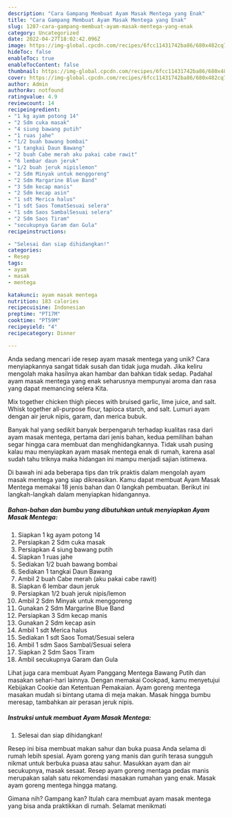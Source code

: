 ```yaml
---
description: "Cara Gampang Membuat Ayam Masak Mentega yang Enak"
title: "Cara Gampang Membuat Ayam Masak Mentega yang Enak"
slug: 1287-cara-gampang-membuat-ayam-masak-mentega-yang-enak
category: Uncategorized
date: 2022-04-27T18:02:42.096Z
image: https://img-global.cpcdn.com/recipes/6fcc11431742ba86/680x482cq70/ayam-masak-mentega-foto-resep-utama.jpg
hideToc: false
enableToc: true
enableTocContent: false
thumbnail: https://img-global.cpcdn.com/recipes/6fcc11431742ba86/680x482cq70/ayam-masak-mentega-foto-resep-utama.jpg
cover: https://img-global.cpcdn.com/recipes/6fcc11431742ba86/680x482cq70/ayam-masak-mentega-foto-resep-utama.jpg
author: Admin
authorAv: notfound
ratingvalue: 4.9
reviewcount: 14
recipeingredient:
- "1 kg ayam potong 14"
- "2 Sdm cuka masak"
- "4 siung bawang putih"
- "1 ruas jahe"
- "1/2 buah bawang bombai"
- "1 tangkai Daun Bawang"
- "2 buah Cabe merah aku pakai cabe rawit"
- "6 lembar daun jeruk"
- "1/2 buah jeruk nipislemon"
- "2 Sdm Minyak untuk menggoreng"
- "2 Sdm Margarine Blue Band"
- "3 Sdm kecap manis"
- "2 Sdm kecap asin"
- "1 sdt Merica halus"
- "1 sdt Saos TomatSesuai selera"
- "1 sdm Saos SambalSesuai selera"
- "2 Sdm Saos Tiram"
- "secukupnya Garam dan Gula"
recipeinstructions:

- "Selesai dan siap dihidangkan!"
categories:
- Resep
tags:
- ayam
- masak
- mentega

katakunci: ayam masak mentega 
nutrition: 183 calories
recipecuisine: Indonesian
preptime: "PT17M"
cooktime: "PT59M"
recipeyield: "4"
recipecategory: Dinner

---
```





Anda sedang mencari ide resep ayam masak mentega yang unik? Cara menyiapkannya sangat tidak susah dan tidak juga mudah. Jika keliru mengolah maka hasilnya akan hambar dan bahkan tidak sedap. Padahal ayam masak mentega yang enak seharusnya mempunyai aroma dan rasa yang dapat memancing selera Kita.





Mix together chicken thigh pieces with bruised garlic, lime juice, and salt. Whisk together all-purpose flour, tapioca starch, and salt. Lumuri ayam dengan air jeruk nipis, garam, dan merica bubuk.

Banyak hal yang sedikit banyak berpengaruh terhadap kualitas rasa dari ayam masak mentega, pertama dari jenis bahan, kedua pemilihan bahan segar hingga cara membuat dan menghidangkannya. Tidak usah pusing kalau mau menyiapkan ayam masak mentega enak di rumah, karena asal sudah tahu triknya maka hidangan ini mampu menjadi sajian istimewa.






Di bawah ini ada beberapa tips dan trik praktis dalam mengolah ayam masak mentega yang siap dikreasikan. Kamu dapat membuat Ayam Masak Mentega memakai 18 jenis bahan dan 0 langkah pembuatan. Berikut ini langkah-langkah dalam menyiapkan hidangannya.

<!--inarticleads1-->

##### Bahan-bahan dan bumbu yang dibutuhkan untuk menyiapkan Ayam Masak Mentega:

1. Siapkan 1 kg ayam potong 14
1. Persiapkan 2 Sdm cuka masak
1. Persiapkan 4 siung bawang putih
1. Siapkan 1 ruas jahe
1. Sediakan 1/2 buah bawang bombai
1. Sediakan 1 tangkai Daun Bawang
1. Ambil 2 buah Cabe merah (aku pakai cabe rawit)
1. Siapkan 6 lembar daun jeruk
1. Persiapkan 1/2 buah jeruk nipis/lemon
1. Ambil 2 Sdm Minyak untuk menggoreng
1. Gunakan 2 Sdm Margarine Blue Band
1. Persiapkan 3 Sdm kecap manis
1. Gunakan 2 Sdm kecap asin
1. Ambil 1 sdt Merica halus
1. Sediakan 1 sdt Saos Tomat/Sesuai selera
1. Ambil 1 sdm Saos Sambal/Sesuai selera
1. Siapkan 2 Sdm Saos Tiram
1. Ambil secukupnya Garam dan Gula


Lihat juga cara membuat Ayam Panggang Mentega Bawang Putih dan masakan sehari-hari lainnya. Dengan memakai Cookpad, kamu menyetujui Kebijakan Cookie dan Ketentuan Pemakaian. Ayam goreng mentega masakan mudah si bintang utama di meja makan. Masak hingga bumbu meresap, tambahkan air perasan jeruk nipis. 

<!--inarticleads2-->

##### Instruksi untuk membuat Ayam Masak Mentega:


1. Selesai dan siap dihidangkan!

Resep ini bisa membuat makan sahur dan buka puasa Anda selama di rumah lebih spesial. Ayam goreng yang manis dan gurih terasa sungguh nikmat untuk berbuka puasa atau sahur. Masukkan ayam dan air secukupnya, masak sesaat. Resep ayam goreng mentaga pedas manis merupakan salah satu rekomendasi masakan rumahan yang enak. Masak ayam goreng mentega hingga matang. 

Gimana nih? Gampang kan? Itulah cara membuat ayam masak mentega yang bisa anda praktikkan di rumah. Selamat menikmati
